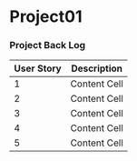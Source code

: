 # Project01


### Project Back Log

| User Story  | Description  |
| ------------|------------- |
| 1           | Content Cell | Content Cell  |Content Cell  |Content Cell  |Content Cell  |Content Cell  |Content Cell  |Content Cell  |
| 2           | Content Cell | Content Cell  |Content Cell  |Content Cell  |Content Cell  |Content Cell  |Content Cell  |Content Cell  |
| 3           | Content Cell | Content Cell  |Content Cell  |Content Cell  |Content Cell  |Content Cell  |Content Cell  |Content Cell  |
| 4           | Content Cell | Content Cell  |Content Cell  |Content Cell  |Content Cell  |Content Cell  |Content Cell  |Content Cell  |
| 5           | Content Cell | Content Cell  |Content Cell  |Content Cell  |Content Cell  |Content Cell  |Content Cell  |Content Cell  |

